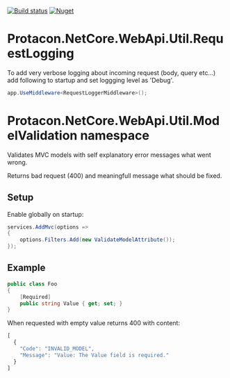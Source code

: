 [![Build status](https://ci.appveyor.com/api/projects/status/4k9jfvn49u7geb9u?svg=true)](https://ci.appveyor.com/project/savpek/protacon-netcore-webapi-util)
[![Nuget](https://img.shields.io/nuget/dt/Protacon.NetCore.WebApi.Util.svg)](https://www.nuget.org/packages/Protacon.NetCore.WebApi.Util/)

# Protacon.NetCore.WebApi.Util.RequestLogging
To add very verbose logging about incoming request (body, query etc...) add following to startup and set loggging level as 'Debug'.

```cs
app.UseMiddleware<RequestLoggerMiddleware>();
```

# Protacon.NetCore.WebApi.Util.ModelValidation namespace
Validates MVC models with self explanatory error messages what went wrong.

Returns bad request (400) and meaningfull message what should be fixed.

## Setup

Enable globally on startup:
```cs
services.AddMvc(options =>
{
    options.Filters.Add(new ValidateModelAttribute());
});
```

## Example
```cs
public class Foo
{
    [Required]
    public string Value { get; set; }
}
```

When requested with empty value returns 400 with content:
```javascript
[
  {
    "Code": "INVALID_MODEL",
    "Message": "Value: The Value field is required."
  }
]
```
